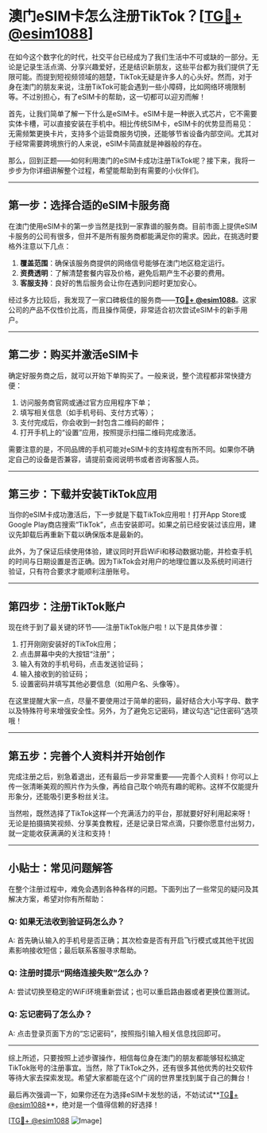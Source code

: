 # 澳门eSIM卡怎么注册TikTok？[[TG💪+ @esim1088](https://t.me/s/esim1088)]

在如今这个数字化的时代，社交平台已经成为了我们生活中不可或缺的一部分。无论是记录生活点滴、分享兴趣爱好，还是结识新朋友，这些平台都为我们提供了无限可能。而提到短视频领域的翘楚，TikTok无疑是许多人的心头好。然而，对于身在澳门的朋友来说，注册TikTok可能会遇到一些小障碍，比如网络环境限制等。不过别担心，有了eSIM卡的帮助，这一切都可以迎刃而解！

首先，让我们简单了解一下什么是eSIM卡。eSIM卡是一种嵌入式芯片，它不需要实体卡槽，可以直接安装在手机中。相比传统SIM卡，eSIM卡的优势显而易见：无需频繁更换卡片，支持多个运营商服务切换，还能够节省设备内部空间。尤其对于经常需要跨境旅行的人来说，eSIM卡简直就是神器般的存在。

那么，回到正题——如何利用澳门的eSIM卡成功注册TikTok呢？接下来，我将一步步为你详细讲解整个过程，希望能帮助到有需要的小伙伴们。

---

## 第一步：选择合适的eSIM卡服务商

在澳门使用eSIM卡的第一步当然是找到一家靠谱的服务商。目前市面上提供eSIM卡服务的公司有很多，但并不是所有服务商都能满足你的需求。因此，在挑选时要格外注意以下几点：

1. **覆盖范围**：确保该服务商提供的网络信号能够在澳门地区稳定运行。
2. **资费透明**：了解清楚套餐内容及价格，避免后期产生不必要的费用。
3. **客服支持**：良好的售后服务会让你在遇到问题时更加安心。

经过多方比较后，我发现了一家口碑极佳的服务商——**[TG💪+ @esim1088](https://t.me/s/esim1088)**。这家公司的产品不仅性价比高，而且操作简便，非常适合初次尝试eSIM卡的新手用户。

---

## 第二步：购买并激活eSIM卡

确定好服务商之后，就可以开始下单购买了。一般来说，整个流程都非常快捷方便：

1. 访问服务商官网或通过官方应用程序下单；
2. 填写相关信息（如手机号码、支付方式等）；
3. 支付完成后，你会收到一封包含二维码的邮件；
4. 打开手机上的“设置”应用，按照提示扫描二维码完成激活。

需要注意的是，不同品牌的手机可能对eSIM卡的支持程度有所不同。如果你不确定自己的设备是否兼容，请提前查阅说明书或者咨询客服人员。

---

## 第三步：下载并安装TikTok应用

当你的eSIM卡成功激活后，下一步就是下载TikTok应用啦！打开App Store或Google Play商店搜索“TikTok”，点击安装即可。如果之前已经安装过该应用，建议先卸载后再重新下载以确保版本是最新的。

此外，为了保证后续使用体验，建议同时开启WiFi和移动数据功能，并检查手机的时间与日期设置是否正确。因为TikTok会对用户的地理位置以及系统时间进行验证，只有符合要求才能顺利注册账号。

---

## 第四步：注册TikTok账户

现在终于到了最关键的环节——注册TikTok账户啦！以下是具体步骤：

1. 打开刚刚安装好的TikTok应用；
2. 点击屏幕中央的大按钮“注册”；
3. 输入有效的手机号码，点击发送验证码；
4. 输入接收到的验证码；
5. 设置密码并填写其他必要信息（如用户名、头像等）。

在这里提醒大家一点，尽量不要使用过于简单的密码，最好结合大小写字母、数字以及特殊符号来增强安全性。另外，为了避免忘记密码，建议勾选“记住密码”选项哦！

---

## 第五步：完善个人资料并开始创作

完成注册之后，别急着退出，还有最后一步非常重要——完善个人资料！你可以上传一张清晰美观的照片作为头像，再给自己取个响亮有趣的昵称。这样不仅能提升形象分，还能吸引更多粉丝关注。

当然啦，既然选择了TikTok这样一个充满活力的平台，那就要好好利用起来呀！无论是拍摄搞笑视频、分享美食教程，还是记录日常点滴，只要你愿意付出努力，就一定能收获满满的关注和支持！

---

## 小贴士：常见问题解答

在整个注册过程中，难免会遇到各种各样的问题。下面列出了一些常见的疑问及其解决方案，希望对你有所帮助：

### Q: 如果无法收到验证码怎么办？
A: 首先确认输入的手机号是否正确；其次检查是否有开启飞行模式或其他干扰因素影响接收短信；最后联系客服寻求帮助。

### Q: 注册时提示“网络连接失败”怎么办？
A: 尝试切换至稳定的WiFi环境重新尝试；也可以重启路由器或者更换位置测试。

### Q: 忘记密码了怎么办？
A: 点击登录页面下方的“忘记密码”，按照指引输入相关信息找回即可。

---

综上所述，只要按照上述步骤操作，相信每位身在澳门的朋友都能够轻松搞定TikTok账号的注册事宜。当然，除了TikTok之外，还有很多其他优秀的社交软件等待大家去探索发现。希望大家都能在这个广阔的世界里找到属于自己的舞台！

最后再次强调一下，如果你还在为选择eSIM卡发愁的话，不妨试试**[TG💪+ @esim1088](https://t.me/s/esim1088)**，绝对是一个值得信赖的好选择！

[[TG💪+ @esim1088](https://t.me/s/esim1088) ![Image](https://i.postimg.cc/4NQfJmqS/Snipaste-2025-05-13-00-14-12.png)]